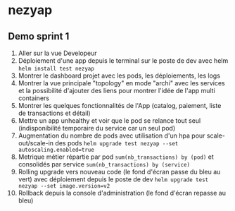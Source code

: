 # nezyap

## Demo sprint 1
1. Aller sur la vue Developeur
2. Déploiement d'une app depuis le terminal sur le poste de dev avec helm `helm install test nezyap`
3. Montrer le dashboard projet avec les pods, les déploiements, les logs
4. Montrer la vue principale "topology" en mode "archi" avec les services et la possibilité d'ajouter des liens pour montrer l'idée de l'app multi containers
5. Montrer les quelques fonctionnalités de l'App (catalog, paiement, liste de transactions et détail)
6. Mettre un app unhealthy et voir que le pod se relance tout seul (indisponibilité temporaire du service car un seul pod)
7. Augmentation du nombre de pods avec utilisation d'un hpa pour scale-out/scale-in des pods `helm upgrade test nezyap --set autoscaling.enabled=true`
8. Metrique métier répartie par pod `sum(nb_transactions) by (pod)` et consolidés par service `sum(nb_transactions) by (service)`
9. Rolling upgrade vers nouveau code (le fond d'écran passe du bleu au vert) avec déploiement depuis le poste de dev `helm upgrade test nezyap --set image.version=v2`
10. Rollback depuis la console d'administration (le fond d'écran repasse au bleu)
